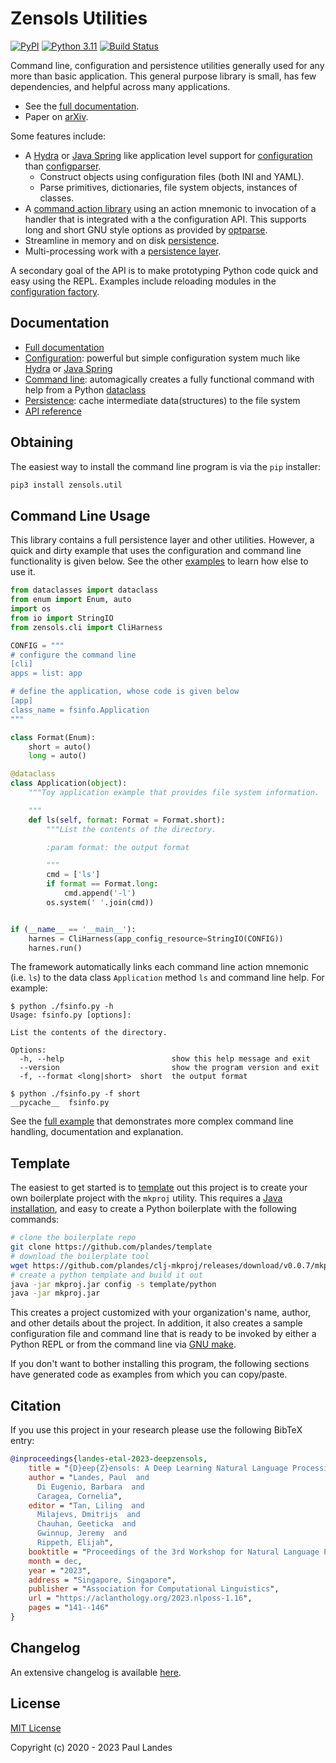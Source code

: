# Zensols Utilities

[![PyPI][pypi-badge]][pypi-link]
[![Python 3.11][python311-badge]][python311-link]
[![Build Status][build-badge]][build-link]

Command line, configuration and persistence utilities generally used for any
more than basic application.  This general purpose library is small, has few
dependencies, and helpful across many applications.

* See the [full documentation].
* Paper on [arXiv](http://arxiv.org/abs/2109.03383).

Some features include:

* A [Hydra] or [Java Spring] like application level support for [configuration]
  than [configparser].
  * Construct objects using configuration files (both INI and YAML).
  * Parse primitives, dictionaries, file system objects, instances of classes.
* A [command action library] using an action mnemonic to invocation of a
  handler that is integrated with a the configuration API.  This supports long
  and short GNU style options as provided by [optparse].
* Streamline in memory and on disk [persistence](doc/persist.md).
* Multi-processing work with a [persistence layer](doc/persist.md).

A secondary goal of the API is to make prototyping Python code quick and easy
using the REPL.  Examples include reloading modules in the [configuration
factory](doc/config.md).


## Documentation

* [Full documentation](https://plandes.github.io/util/)
* [Configuration](https://plandes.github.io/util/doc/config.html): powerful but
  simple configuration system much like [Hydra] or [Java Spring]
* [Command line](https://plandes.github.io/util/doc/command-line.html):
  automagically creates a fully functional command with help from a Python
  [dataclass](https://docs.python.org/3/library/dataclasses.html)
* [Persistence](https://plandes.github.io/util/doc/persist.html): cache
  intermediate data(structures) to the file system
* [API reference](https://plandes.github.io/install/api.html)


## Obtaining

The easiest way to install the command line program is via the `pip` installer:
```bash
pip3 install zensols.util
```


## Command Line Usage

This library contains a full persistence layer and other utilities.  However, a
quick and dirty example that uses the configuration and command line
functionality is given below.  See the other [examples] to learn how else to
use it.

```python
from dataclasses import dataclass
from enum import Enum, auto
import os
from io import StringIO
from zensols.cli import CliHarness

CONFIG = """
# configure the command line
[cli]
apps = list: app

# define the application, whose code is given below
[app]
class_name = fsinfo.Application
"""

class Format(Enum):
    short = auto()
    long = auto()

@dataclass
class Application(object):
    """Toy application example that provides file system information.

    """
    def ls(self, format: Format = Format.short):
        """List the contents of the directory.

        :param format: the output format

        """
        cmd = ['ls']
        if format == Format.long:
            cmd.append('-l')
        os.system(' '.join(cmd))


if (__name__ == '__main__'):
    harnes = CliHarness(app_config_resource=StringIO(CONFIG))
    harnes.run()
```

The framework automatically links each command line action mnemonic (i.e. `ls`)
to the data class `Application` method `ls` and command line help.  For
example:
```shell
$ python ./fsinfo.py -h
Usage: fsinfo.py [options]:

List the contents of the directory.

Options:
  -h, --help                        show this help message and exit
  --version                         show the program version and exit
  -f, --format <long|short>  short  the output format

$ python ./fsinfo.py -f short
__pycache__  fsinfo.py
```

See the [full example] that demonstrates more complex command line handling,
documentation and explanation.


## Template

The easiest to get started is to [template] out this project is to create your
own boilerplate project with the `mkproj` utility.  This requires a [Java
installation], and easy to create a Python boilerplate with the following
commands:

```bash
# clone the boilerplate repo
git clone https://github.com/plandes/template
# download the boilerplate tool
wget https://github.com/plandes/clj-mkproj/releases/download/v0.0.7/mkproj.jar
# create a python template and build it out
java -jar mkproj.jar config -s template/python
java -jar mkproj.jar
```

This creates a project customized with your organization's name, author, and
other details about the project.  In addition, it also creates a sample
configuration file and command line that is ready to be invoked by either a
Python REPL or from the command line via [GNU make].

If you don't want to bother installing this program, the following sections
have generated code as examples from which you can copy/paste.


## Citation

If you use this project in your research please use the following BibTeX entry:

```bibtex
@inproceedings{landes-etal-2023-deepzensols,
    title = "{D}eep{Z}ensols: A Deep Learning Natural Language Processing Framework for Experimentation and Reproducibility",
    author = "Landes, Paul  and
      Di Eugenio, Barbara  and
      Caragea, Cornelia",
    editor = "Tan, Liling  and
      Milajevs, Dmitrijs  and
      Chauhan, Geeticka  and
      Gwinnup, Jeremy  and
      Rippeth, Elijah",
    booktitle = "Proceedings of the 3rd Workshop for Natural Language Processing Open Source Software (NLP-OSS 2023)",
    month = dec,
    year = "2023",
    address = "Singapore, Singapore",
    publisher = "Association for Computational Linguistics",
    url = "https://aclanthology.org/2023.nlposs-1.16",
    pages = "141--146"
}
```


## Changelog

An extensive changelog is available [here](CHANGELOG.md).


## License

[MIT License](LICENSE.md)

Copyright (c) 2020 - 2023 Paul Landes


<!-- links -->
[pypi]: https://pypi.org/project/zensols.util/
[pypi-link]: https://pypi.python.org/pypi/zensols.util
[pypi-badge]: https://img.shields.io/pypi/v/zensols.util.svg
[python311-badge]: https://img.shields.io/badge/python-3.11-blue.svg
[python311-link]: https://www.python.org/downloads/release/python-3110
[build-badge]: https://github.com/plandes/util/workflows/CI/badge.svg
[build-link]: https://github.com/plandes/util/actions

[Java Spring]: https://spring.io
[Hydra]: https://github.com/facebookresearch/hydra
[Java installation]: https://java.com/en/download/

[full documentation]: https://plandes.github.io/util/
[template]: https://github.com/plandes/template
[GNU make]: https://www.gnu.org/software/make/
[configparser]: https://docs.python.org/3/library/configparser.html
[optparse]: https://docs.python.org/3/library/optparse.html

[command action library]: doc/command-line.md
[configuration]: doc/config.md

[full example]: https://github.com/plandes/util/blob/master/example/app/fsinfo.py
[examples]: https://github.com/plandes/util/blob/master/example
